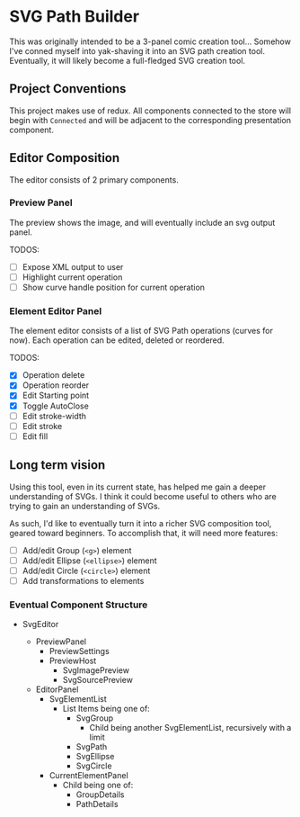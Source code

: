 # SVG Path Builder

This was originally intended to be a 3-panel comic creation tool...
Somehow I've conned myself into yak-shaving it into an SVG path creation tool.
Eventually, it will likely become a full-fledged SVG creation tool.

## Project Conventions

This project makes use of redux. All components connected to the store will
begin with `Connected` and will be adjacent to the corresponding presentation
component.

## Editor Composition

The editor consists of 2 primary components.

### Preview Panel

The preview shows the image, and will eventually include an svg output panel.

TODOS:

* [ ] Expose XML output to user
* [ ] Highlight current operation
* [ ] Show curve handle position for current operation

### Element Editor Panel

The element editor consists of a list of SVG Path operations (curves for now).
Each operation can be edited, deleted or reordered.

TODOS:

* [x] Operation delete
* [x] Operation reorder
* [x] Edit Starting point
* [x] Toggle AutoClose
* [ ] Edit stroke-width
* [ ] Edit stroke
* [ ] Edit fill

## Long term vision

Using this tool, even in its current state, has helped me gain a deeper
understanding of SVGs. I think it could become useful to others who are trying
to gain an understanding of SVGs.

As such, I'd like to eventually turn it into a richer SVG composition tool,
geared toward beginners. To accomplish that, it will need more features:

* [ ] Add/edit Group (`<g>`) element
* [ ] Add/edit Ellipse (`<ellipse>`) element
* [ ] Add/edit Circle (`<circle>`) element
* [ ] Add transformations to elements

### Eventual Component Structure

* SvgEditor

  * PreviewPanel
    * PreviewSettings
    * PreviewHost
      * SvgImagePreview
      * SvgSourcePreview
  * EditorPanel
    * SvgElementList
      * List Items being one of:
        * SvgGroup
          * Child being another SvgElementList, recursively with a limit
        * SvgPath
        * SvgEllipse
        * SvgCircle
    * CurrentElementPanel
      * Child being one of:
        * GroupDetails
        * PathDetails
